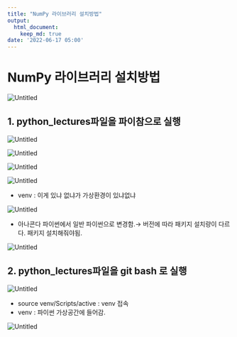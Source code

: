 ```yaml
---
title: "NumPy 라이브러리 설치방법"
output:
  html_document:
    keep_md: true
date: '2022-06-17 05:00'
---
```

# NumPy 라이브러리 설치방법

![Untitled](images/NumPy_library_download/Untitled.png)

## 1. python_lectures파일을 파이참으로 실행

![Untitled](images/NumPy_library_download/Untitled%201.png)

![Untitled](images/NumPy_library_download/Untitled%202.png)

![Untitled](images/NumPy_library_download/Untitled%203.png)

![Untitled](images/NumPy_library_download/Untitled%204.png)

- venv : 이게 있냐 없냐가 가상환경이 있냐없냐

![Untitled](images/NumPy_library_download/Untitled%205.png)

- 아나콘다 파이썬에서 일반 파이썬으로 변경함.→ 버전에 따라 패키지 설치량이 다르다. 패키지 설치해줘야됨.

![Untitled](images/NumPy_library_download/Untitled%206.png)

## 2. python_lectures파일을 git bash 로 실행

![Untitled](images/NumPy_library_download/Untitled%207.png)

- source venv/Scripts/active  : venv 접속
- venv : 파이썬 가상공간에 들어감.

![Untitled](images/NumPy_library_download/Untitled%208.png)